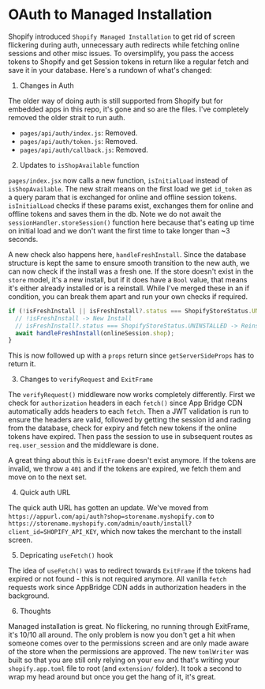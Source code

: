 # OAuth to Managed Installation

Shopify introduced `Shopify Managed Installation` to get rid of screen flickering during auth, unnecessary auth redirects while fetching online sessions and other misc issues. To oversimplify, you pass the access tokens to Shopify and get Session tokens in return like a regular fetch and save it in your database. Here's a rundown of what's changed:

1. Changes in Auth

The older way of doing auth is still supported from Shopify but for embedded apps in this repo, it's gone and so are the files. I've completely removed the older strait to run auth.

- `pages/api/auth/index.js`: Removed.
- `pages/api/auth/token.js`: Removed.
- `pages/api/auth/callback.js`: Removed.

2. Updates to `isShopAvailable` function

`pages/index.jsx` now calls a new function, `isInitialLoad` instead of `isShopAvailable`. The new strait means on the first load we get `id_token` as a query param that is exchanged for online and offline session tokens. `isInitialLoad` checks if these params exist, exchanges them for online and offline tokens and saves them in the db. Note we do not await the `sessionHandler.storeSession()` function here because that's eating up time on initial load and we don't want the first time to take longer than ~3 seconds.

A new check also happens here, `handleFreshInstall`. Since the database structure is kept the same to ensure smooth transition to the new auth, we can now check if the install was a fresh one. If the store doesn't exist in the `store` model, it's a new install, but if it does have a `Bool` value, that means it's either already installed or is a reinstall. While I've merged these in an if condition, you can break them apart and run your own checks if required.

```typescript
if (!isFreshInstall || isFreshInstall?.status === ShopifyStoreStatus.UNINSTALLED) {
  // !isFreshInstall -> New Install
  // isFreshInstall?.status === ShopifyStoreStatus.UNINSTALLED -> Reinstall
  await handleFreshInstall(onlineSession.shop);
}
```

This is now followed up with a `props` return since `getServerSideProps` has to return it.

3. Changes to `verifyRequest` and `ExitFrame`

The `verifyRequest()` middleware now works completely differently. First we check for `authorization` headers in each `fetch()` since App Bridge CDN automatically adds headers to each `fetch`. Then a JWT validation is run to ensure the headers are valid, followed by getting the session id and rading from the database, check for expiry and fetch new tokens if the online tokens have expired. Then pass the session to use in subsequent routes as `req.user_session` and the middleware is done.

A great thing about this is `ExitFrame` doesn't exist anymore. If the tokens are invalid, we throw a `401` and if the tokens are expired, we fetch them and move on to the next set.

4. Quick auth URL

The quick auth URL has gotten an update. We've moved from `https://appurl.com/api/auth?shop=storename.myshopify.com` to `https://storename.myshopify.com/admin/oauth/install?client_id=SHOPIFY_API_KEY`, which now takes the merchant to the install screen.

5. Depricating `useFetch()` hook

The idea of `useFetch()` was to redirect towards `ExitFrame` if the tokens had expired or not found - this is not required anymore. All vanilla `fetch` requests work since AppBridge CDN adds in authorization headers in the background.

6. Thoughts

Managed installation is great. No flickering, no running through ExitFrame, it's 10/10 all around. The only problem is now you don't get a hit when someone comes over to the permissions screen and are only made aware of the store when the permissions are approved. The new `tomlWriter` was built so that you are still only relying on your `env` and that's writing your `shopify.app.toml` file to root (and `extension/` folder). It took a second to wrap my head around but once you get the hang of it, it's great.
